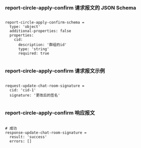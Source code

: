 ### report-circle-apply-confirm 请求报文的 JSON Schema
<pre><code>
report-circle-apply-confirm-schema =
  type: 'object'
  additional-properties: false
  properties:
    cid:
      description: '群组的id'
      type: 'string'
      required: true

</code></pre>

### report-circle-apply-confirm 请求报文示例
<pre><code>
request-update-chat-room-signature =
  cid: 'cid-1'
  signature: '更改后的签名'

</code></pre>

### report-circle-apply-confirm 响应报文
<pre><code>
# 成功
response-update-chat-room-signature =
  result: 'success'
  errors: []

</code></pre>


